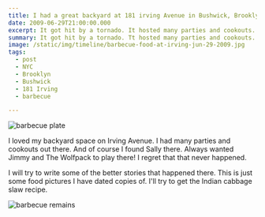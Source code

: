 ```yaml
---
title: I had a great backyard at 181 irving Avenue in Bushwick, Brooklyn
date: 2009-06-29T21:00:00.000
excerpt: It got hit by a tornado. It hosted many parties and cookouts.  
summary: It got hit by a tornado. Tt hosted many parties and cookouts.
image: /static/img/timeline/barbecue-food-at-irving-jun-29-2009.jpg
tags:
  - post 
  - NYC
  - Brooklyn
  - Bushwick
  - 181 Irving
  - barbecue

---
```


![barbecue plate](/static/img/timeline/barbecue-food-at-irving-jun-29-2009.jpg "barbecue plate")

I loved my backyard space on Irving Avenue. I had many parties and cookouts out there. And of course I found Sally there. Always wanted Jimmy and The Wolfpack to play there! I regret that that never happened.

I will try to write some of the better stories that happened there. This is just some food pictures I have dated copies of. I'll try to get the Indian cabbage slaw recipe.

![barbecue remains](/static/img/rock/bbq-remains-181-irving-jun-29-2009.jpg "barbecue remains")
